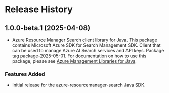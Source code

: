 # Release History

## 1.0.0-beta.1 (2025-04-08)

- Azure Resource Manager Search client library for Java. This package contains Microsoft Azure SDK for Search Management SDK. Client that can be used to manage Azure AI Search services and API keys. Package tag package-2025-05-01. For documentation on how to use this package, please see [Azure Management Libraries for Java](https://aka.ms/azsdk/java/mgmt).
### Features Added

- Initial release for the azure-resourcemanager-search Java SDK.
